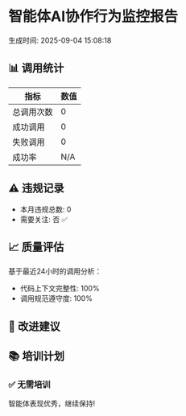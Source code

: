 # 智能体AI协作行为监控报告

生成时间: 2025-09-04 15:08:18

## 📊 调用统计

| 指标 | 数值 |
|------|------|
| 总调用次数 | 0 |
| 成功调用 | 0 |
| 失败调用 | 0 |
| 成功率 | N/A |

## ⚠️ 违规记录

- 本月违规总数: 0
- 需要关注: 否 ✅

## 📈 质量评估

基于最近24小时的调用分析：
- 代码上下文完整性: 100%
- 调用规范遵守度: 100%

## 🎯 改进建议

## 📚 培训计划

### ✅ 无需培训

智能体表现优秀，继续保持!


